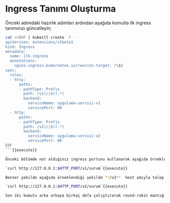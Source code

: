 # Ingress Tanımı Oluşturma

Önceki adımdaki hazırlık adımları ardından aşağıda komutla ilk ingress tanımınızı güncelleyin;

```bash
cat <<EOF | kubectl create -f -
apiVersion: extensions/v1beta1
kind: Ingress
metadata:
  name: ilk-ingress
  annotations:
    nginx.ingress.kubernetes.io/rewrite-target: /\$2
spec:
  rules:
  - http:
      paths:
      - pathType: Prefix
        path: /v1(/|$)(.*)
        backend:
          serviceName: uygulama-servisi-v1
          servicePort: 80
  - http:
      paths:
      - pathType: Prefix
        path: /v2(/|$)(.*)
        backend:
          serviceName: uygulama-servisi-v2
          servicePort: 80
EOF
```{{execute}}

Önceki bölümde not aldığınız ingress portunu kullanarak aşağıda örneklendiği şekilde **/v1** alt dizinine talep gönderin;

`curl http://127.0.0.1:$HTTP_PORT/v1/surum`{{execute}}

Benzer şekilde aşağıda örneklendiği şekilde **/v2**  host adıyla talep gönderin;

`curl http://127.0.0.1:$HTTP_PORT/v2/surum`{{execute}}

Son iki komutu arka arkaya birkaç defa çalıştırarak round-robin mantığı ile deployment’a ait tüm pod’lardan yanıt geldiğini teyit edin.